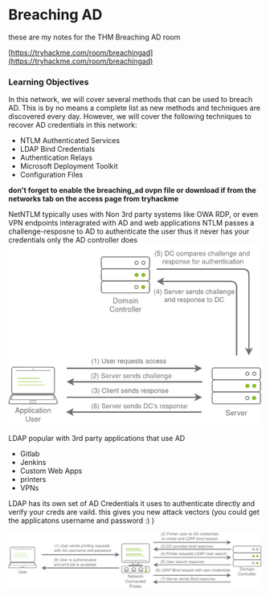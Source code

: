 # Breaching AD 

these are my notes for the THM Breaching AD room

[https://tryhackme.com/room/breachingad](https://tryhackme.com/room/breachingad)

### Learning Objectives

In this network, we will cover several methods that can be used to breach AD. This is by no means a complete list as new methods and techniques are discovered every day. However, we will  cover the following techniques to recover AD credentials in this network:

- NTLM Authenticated Services
- LDAP Bind Credentials
- Authentication Relays
- Microsoft Deployment Toolkit
- Configuration Files

**don't forget to enable the breaching_ad ovpn file or download if from the networks tab on the access page from tryhackme**

NetNTLM typically uses with Non 3rd party systems like OWA RDP, or even VPN endpoints interagrated with AD and web applications
NTLM passes a challenge-resposne to AD to authenticate the user thus it never has your credentials only the AD controller does
![](screenshots/ntlm_auth.png)

LDAP popular with 3rd party applications that use AD
- Gitlab
- Jenkins
- Custom Web Apps
- printers
- VPNs

LDAP has its own set of AD Credentials it uses to authenticate directly and verify your creds are vaild. this gives you new attack vectors (you could get the applicatons username and password :) )

![](screenshots/ldap_auth.png)